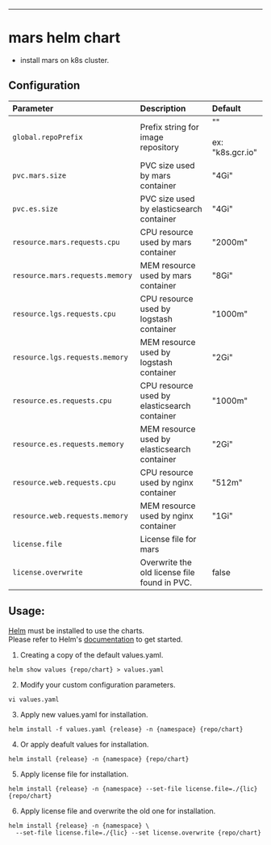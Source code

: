 
---
# mars helm chart
-  install mars on k8s cluster.

## Configuration

| Parameter | Description | Default |
|:-----------|:-------------|:---------|
| `global.repoPrefix` | Prefix string for image repository | ""<br></br>ex: "k8s.gcr.io" |
| `pvc.mars.size` | PVC size used by mars container | "4Gi" |
| `pvc.es.size` | PVC size used by elasticsearch container | "4Gi" |
| `resource.mars.requests.cpu` | CPU resource used by mars container | "2000m" |
| `resource.mars.requests.memory` | MEM resource used by mars container | "8Gi" |
| `resource.lgs.requests.cpu` | CPU resource used by logstash container | "1000m" |
| `resource.lgs.requests.memory` | MEM resource used by logstash container | "2Gi" |
| `resource.es.requests.cpu` | CPU resource used by elasticsearch container | "1000m" |
| `resource.es.requests.memory` | MEM resource used by elasticsearch container | "2Gi" |
| `resource.web.requests.cpu` | CPU resource used by nginx container | "512m" |
| `resource.web.requests.memory` | MEM resource used by nginx container | "1Gi" |
| `license.file` | License file for mars | |
| `license.overwrite` | Overwrite the old license file found in PVC. | false |

## Usage:
[Helm](https://helm.sh) must be installed to use the charts.  
Please refer to Helm's [documentation](https://helm.sh/docs/) to get started.

1. Creating a copy of the default values.yaml.
```
helm show values {repo/chart} > values.yaml
```
2. Modify your custom configuration parameters.
```
vi values.yaml
```
3. Apply new values.yaml for installation.
```
helm install -f values.yaml {release} -n {namespace} {repo/chart}
```
4. Or apply deafult values for installation.
```
helm install {release} -n {namespace} {repo/chart}
```
5. Apply license file for installation.
```
helm install {release} -n {namespace} --set-file license.file=./{lic} {repo/chart}
```
6. Apply license file and overwrite the old one for installation.
```
helm install {release} -n {namespace} \
  --set-file license.file=./{lic} --set license.overwrite {repo/chart}
```

